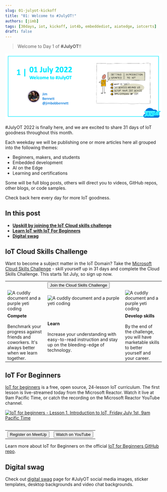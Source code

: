 ```yaml
---
slug: 01-julyot-kickoff
title: "01: Welcome to #JulyOT!"
authors: [jimb]
tags: [30days, iot, kickoff, iot4b, embeddediot, aiatedge, iotcerts]
draft: false
---
```


<head>
  <meta name="twitter:url" content="https://julyot.dev/blog/01-julyot-kickoff" />
  <meta name="twitter:title" content="Day 1 of #JulyOT!" />
  <meta name="twitter:description" content="Jumpstart 31 days of IoT celebrations with #JulyOT" />
  <meta name="twitter:image" content="https://julyot.dev/img/png/JulyOT-banner-1-welcome.png" />
  <meta name="twitter:card" content="summary_large_image" />
  <meta name="twitter:creator" content="@jimbobbennett" />
  <meta name="twitter:site" content="@AzureAdvocates" /> 
  <link rel="canonical" href="https://julyot.dev/blog/01-julyot-kickoff" />
</head>

> Welcome to Day 1 of **#JulyOT**!!

![Welcome banner](/img/png/JulyOT-banner-1-welcome.png)

#JulyOT 2022 is finally here, and we are excited to share 31 days of IoT goodness throughout this month.

Each weekday we will be publishing one or more articles here all grouped into the following themes:

* Beginners, makers, and students
* Embedded development
* AI on the Edge
* Learning and certifications

Some will be full blog posts, others will direct you to videos, GitHub repos, other blogs, or code samples.

Check back here every day for more IoT goodness.

## In this post

* [**Upskill by joining the IoT Cloud skills challenge**](#iot-cloud-skills-challenge)
* [**Learn IoT with IoT For Beginners**](#iot-for-beginners)
* [**Digital swag**](#digital-swag)

## IoT Cloud Skills Challenge

Want to become a subject matter in the IoT Domain? Take the [Microsoft Cloud Skills Challenge](https://docs.microsoft.com/learn/challenges?id=261fd583-fa7b-4b1f-86eb-6a52b5468a23&wt.mc_id=eventspg_16482_webpage_reactor) - skill yourself up in 31 days and complete the Cloud Skills Challenge. This starts 1st July, so sign up now.

<table>
<tr style={{border:'0px', 'background-color':'#00000000'}}>
    <td style={{border:'0px', 'text-align': 'center'}}></td>
    <td style={{border:'0px', 'text-align': 'center'}}>
    <form action="https://docs.microsoft.com/learn/challenges" target="_blank">
        <input type="submit" value="Join the Cloud Skills Challenge" class="clean-btn button button--primary margin-left--md"/>
        <input type="hidden" name="id" value="261fd583-fa7b-4b1f-86eb-6a52b5468a23" /> 
        <input type="hidden" name="wt.mc_id" value="eventspg_16482_webpage_reactor" /> 
    </form>
    </td>
    <td style={{border:'0px', 'text-align': 'center'}}></td>
</tr>
<tr style={{border:'0px', 'background-color':'#00000000'}}>
    <td style={{border:'0px', 'text-align': 'center'}}><img src='https://docs.microsoft.com/en-us/media/learn/challenge/how_it_works_1.png?branch=main' width='75%' alt='A cuddly document and a purple yeti coding'/></td>
    <td style={{border:'0px', 'text-align': 'center'}}><img src='https://docs.microsoft.com/en-us/media/learn/challenge/how_it_works_2.png?branch=main' width='75%' alt='A cuddly document and a purple yeti coding'/></td>
    <td style={{border:'0px', 'text-align': 'center'}}><img src='https://docs.microsoft.com/en-us/media/learn/challenge/how_it_works_3.png?branch=main' width='75%' alt='A cuddly document and a purple yeti coding'/></td>
</tr>
<tr style={{border:'0px', 'background-color':'#00000000'}}>
    <td style={{border:'0px', 'vertical-align':'top'}}><b>Compete</b><br/><br/>Benchmark your progress against friends and coworkers. It's always better when we learn together.</td>
    <td style={{border:'0px', 'vertical-align':'top'}}><b>Learn</b><br/><br/>Increase your understanding with easy-to-read instruction and stay up on the bleeding-edge of technology.</td>
    <td style={{border:'0px', 'vertical-align':'top'}}><b>Develop skills</b><br/><br/>By the end of the challenge, you will have marketable skills to better yourself and your career.</td>
</tr>
</table>

## IoT For Beginners

[IoT for beginners](https://aka.ms/iot-beginners) is a free, open source, 24-lesson IoT curriculum. The first lesson is live-streamed today from the Microsoft Reactor. Watch it live at 9am Pacific Time, or catch the recording on the Microsoft Reactor YouTube channel.

<a href='https://www.meetup.com/Microsoft-Reactor-Redmond/events/286453689/'>
<img src='https://www.meetup.com/_next/image/?url=https%3A%2F%2Fsecure-content.meetupstatic.com%2Fimages%2Fclassic-events%2F504717110%2F676x380.webp&w=3840&q=75'  alt='IoT for beginners - Lesson 1, Introduction to IoT, Friday July 1st, 9am Pacific Time'/>
</a>&nbsp;

<table>
<tr style={{border:'0px', 'background-color':'#00000000'}}>
    <td style={{border:'0px', 'text-align': 'center'}}>
        <form action="https://www.meetup.com/Microsoft-Reactor-Redmond/events/286453689" target="_blank">
            <input type="submit" value="Register on MeetUp" class="clean-btn button button--primary margin-left--md"/>
        </form>
    </td>
    <td style={{border:'0px', 'text-align': 'center'}}>
        <form action="https://aka.ms/IoTforbeginnersLess1" target="_blank">
            <input type="submit" value="Watch on YouTube" class="clean-btn button button--secondary margin-left--md"/>
        </form>
    </td>
</tr>
</table>

Learn more about IoT for Beginners on the official [IoT for Beginners GitHub repo](https://aka.ms/iot-beginners).

## Digital swag

Check out [digital swag](/digitalswag) page for #JulyOT social media images, sticker templates, desktop backgrounds and video chat backgrounds.
